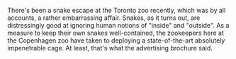 There's been a snake escape at the Toronto zoo recently, which was by all accounts, a rather embarrassing affair. Snakes, as it turns out, are distressingly good at ignoring human notions of "inside" and "outside". As a measure to keep their own snakes well-contained, the zookeepers here at the Copenhagen zoo have taken to deploying a state-of-the-art absolutely impenetrable cage. At least, that's what the advertising brochure said.
